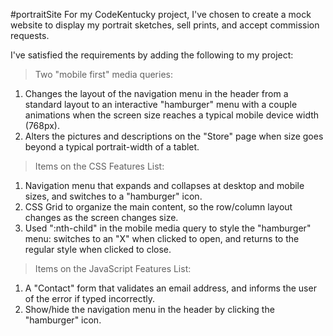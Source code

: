 #portraitSite
For my CodeKentucky project, I've chosen to create a mock website to display my portrait sketches, sell prints, and accept commission requests.

I've satisfied the requirements by adding the following to my project:

> Two "mobile first" media queries: 

1) Changes the layout of the navigation menu in the header from a standard layout to an interactive "hamburger" menu with a couple animations when the screen size reaches a typical mobile device width (768px).
2) Alters the pictures and descriptions on the "Store" page when size goes beyond a typical portrait-width of a tablet.

> Items on the CSS Features List:

1) Navigation menu that expands and collapses at desktop and mobile sizes, and switches to a "hamburger" icon.
2) CSS Grid to organize the main content, so the row/column layout changes as the screen changes size.
3) Used ":nth-child" in the mobile media query to style the "hamburger" menu: switches to an "X" when clicked to open, and returns to the regular style when clicked to close.

>Items on the JavaScript Features List:
1) A "Contact" form that validates an email address, and informs the user of the error if typed incorrectly.
2) Show/hide the navigation menu in the header by clicking the "hamburger" icon.